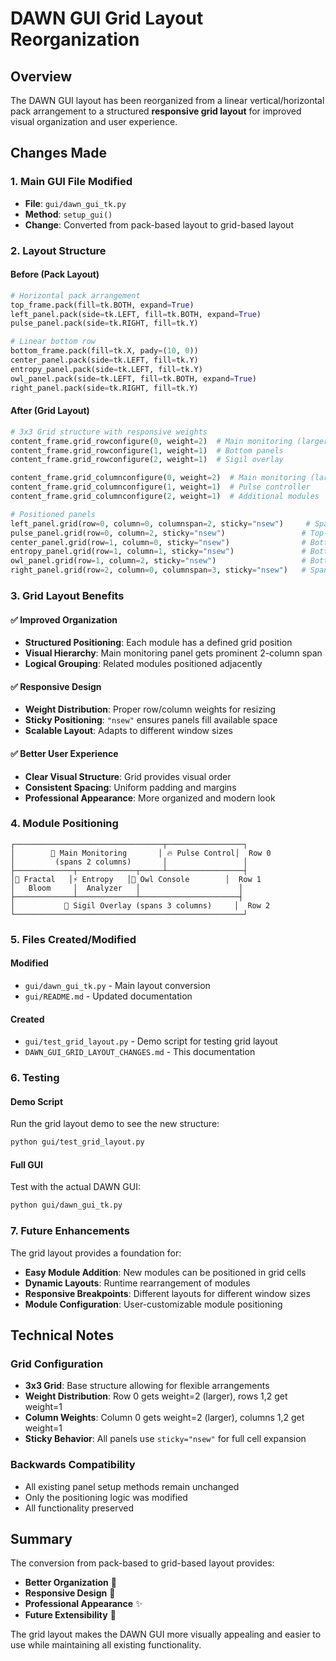 # DAWN GUI Grid Layout Reorganization

## Overview
The DAWN GUI layout has been reorganized from a linear vertical/horizontal pack arrangement to a structured **responsive grid layout** for improved visual organization and user experience.

## Changes Made

### 1. Main GUI File Modified
- **File**: `gui/dawn_gui_tk.py`
- **Method**: `setup_gui()`
- **Change**: Converted from pack-based layout to grid-based layout

### 2. Layout Structure

#### Before (Pack Layout)
```python
# Horizontal pack arrangement
top_frame.pack(fill=tk.BOTH, expand=True)
left_panel.pack(side=tk.LEFT, fill=tk.BOTH, expand=True)
pulse_panel.pack(side=tk.RIGHT, fill=tk.Y)

# Linear bottom row
bottom_frame.pack(fill=tk.X, pady=(10, 0))
center_panel.pack(side=tk.LEFT, fill=tk.Y)
entropy_panel.pack(side=tk.LEFT, fill=tk.Y)
owl_panel.pack(side=tk.LEFT, fill=tk.BOTH, expand=True)
right_panel.pack(side=tk.RIGHT, fill=tk.Y)
```

#### After (Grid Layout)
```python
# 3x3 Grid structure with responsive weights
content_frame.grid_rowconfigure(0, weight=2)  # Main monitoring (larger)
content_frame.grid_rowconfigure(1, weight=1)  # Bottom panels
content_frame.grid_rowconfigure(2, weight=1)  # Sigil overlay

content_frame.grid_columnconfigure(0, weight=2)  # Main monitoring (larger)
content_frame.grid_columnconfigure(1, weight=1)  # Pulse controller
content_frame.grid_columnconfigure(2, weight=1)  # Additional modules

# Positioned panels
left_panel.grid(row=0, column=0, columnspan=2, sticky="nsew")     # Spans 2 cols
pulse_panel.grid(row=0, column=2, sticky="nsew")                 # Top-right
center_panel.grid(row=1, column=0, sticky="nsew")                # Bottom-left
entropy_panel.grid(row=1, column=1, sticky="nsew")               # Bottom-center
owl_panel.grid(row=1, column=2, sticky="nsew")                   # Bottom-right
right_panel.grid(row=2, column=0, columnspan=3, sticky="nsew")   # Spans full width
```

### 3. Grid Layout Benefits

#### ✅ Improved Organization
- **Structured Positioning**: Each module has a defined grid position
- **Visual Hierarchy**: Main monitoring panel gets prominent 2-column span
- **Logical Grouping**: Related modules positioned adjacently

#### ✅ Responsive Design
- **Weight Distribution**: Proper row/column weights for resizing
- **Sticky Positioning**: `"nsew"` ensures panels fill available space
- **Scalable Layout**: Adapts to different window sizes

#### ✅ Better User Experience
- **Clear Visual Structure**: Grid provides visual order
- **Consistent Spacing**: Uniform padding and margins
- **Professional Appearance**: More organized and modern look

### 4. Module Positioning

```
┌─────────────────────────────────┬─────────────────┐
│        🧠 Main Monitoring       │ 🔥 Pulse Control│  Row 0
│         (spans 2 columns)       │                 │
├─────────────┬─────────────┬─────┴─────────────────┤
│🌸 Fractal   │⚡ Entropy   │🦉 Owl Console        │  Row 1
│   Bloom     │  Analyzer   │                      │
├─────────────┴─────────────┴──────────────────────┤
│           🔮 Sigil Overlay (spans 3 columns)     │  Row 2
└───────────────────────────────────────────────────┘
```

### 5. Files Created/Modified

#### Modified
- `gui/dawn_gui_tk.py` - Main layout conversion
- `gui/README.md` - Updated documentation

#### Created
- `gui/test_grid_layout.py` - Demo script for testing grid layout
- `DAWN_GUI_GRID_LAYOUT_CHANGES.md` - This documentation

### 6. Testing

#### Demo Script
Run the grid layout demo to see the new structure:
```bash
python gui/test_grid_layout.py
```

#### Full GUI
Test with the actual DAWN GUI:
```bash
python gui/dawn_gui_tk.py
```

### 7. Future Enhancements

The grid layout provides a foundation for:
- **Easy Module Addition**: New modules can be positioned in grid cells
- **Dynamic Layouts**: Runtime rearrangement of modules
- **Responsive Breakpoints**: Different layouts for different window sizes
- **Module Configuration**: User-customizable module positioning

## Technical Notes

### Grid Configuration
- **3x3 Grid**: Base structure allowing for flexible arrangements
- **Weight Distribution**: Row 0 gets weight=2 (larger), rows 1,2 get weight=1
- **Column Weights**: Column 0 gets weight=2 (larger), columns 1,2 get weight=1
- **Sticky Behavior**: All panels use `sticky="nsew"` for full cell expansion

### Backwards Compatibility
- All existing panel setup methods remain unchanged
- Only the positioning logic was modified
- All functionality preserved

## Summary

The conversion from pack-based to grid-based layout provides:
- **Better Organization** 📐
- **Responsive Design** 📱  
- **Professional Appearance** ✨
- **Future Extensibility** 🚀

The grid layout makes the DAWN GUI more visually appealing and easier to use while maintaining all existing functionality. 